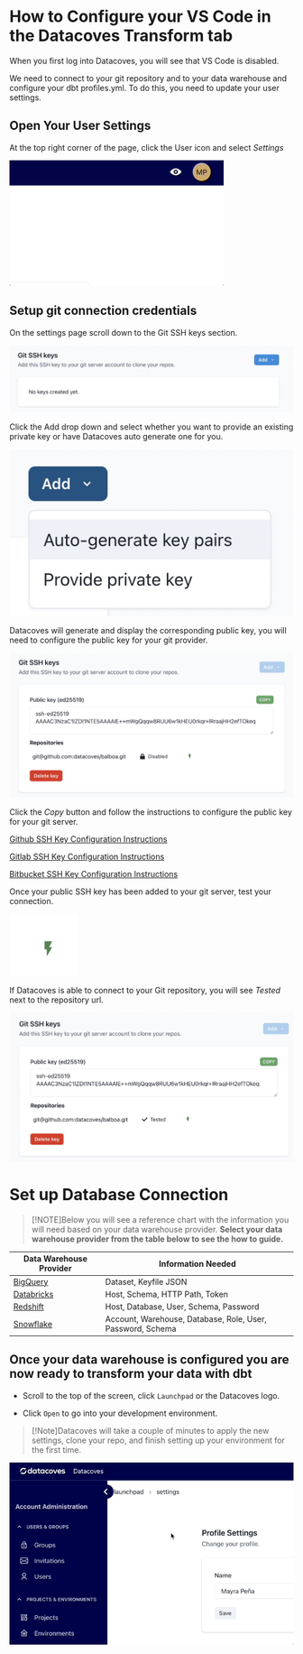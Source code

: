 # How to Configure your VS Code in the Datacoves Transform tab

When you first log into Datacoves, you will see that VS Code is disabled.

We need to connect to your git repository and to your data warehouse and configure your dbt profiles.yml. To do this, you need to update your user settings.

## Open Your User Settings

At the top right corner of the page, click the User icon and select _Settings_

![User Settings](../assets/menu_user_settings.gif)

## Setup git connection credentials

On the settings page scroll down to the Git SSH keys section.

![Git Settings](../assets/user_settings_git.png)

Click the Add drop down and select whether you want to provide an existing private key or have Datacoves auto generate one for you.

![Git Settings Add](../assets/user_settings_git2.png)

Datacoves will generate and display the corresponding public key, you will need to configure the public key for your git provider.

![Git Settings Public Key](../assets/user_settings_git3.png)

Click the _Copy_ button and follow the instructions to configure the public key for your git server.

[Github SSH Key Configuration Instructions](https://docs.github.com/en/authentication/connecting-to-github-with-ssh/adding-a-new-ssh-key-to-your-github-account)

[Gitlab SSH Key Configuration Instructions](https://www.theserverside.com/blog/Coffee-Talk-Java-News-Stories-and-Opinions/How-to-configure-GitLab-SSH-keys-for-secure-Git-connections#:~:text=Configure%20GitLab%20SSH%20keys,-Log%20into%20GitLab%20and%20click)

[Bitbucket SSH Key Configuration Instructions](https://dev.to/jorge_rockr/configuring-ssh-key-for-bitbucket-repositories-2925)

Once your public SSH key has been added to your git server, test your connection.

![Git Settings Test](../assets/user_settings_git4.png)

If Datacoves is able to connect to your Git repository, you will see _Tested_ next to the repository url.

![Git Settings Tested](../assets/user_settings_git5.png)

# Set up Database Connection 

>[!NOTE]Below you will see a reference chart with the information you will need based on your data warehouse provider. **Select your data warehouse provider from the table below to see the how to guide.** 

| Data Warehouse Provider | Information Needed |
| --- | --- |
| [BigQuery](how-tos/datacoves/transform/bigquery_setup.md)| Dataset, Keyfile JSON |
| [Databricks](how-tos/datacoves/transform/databricks_setup.md) | Host, Schema, HTTP Path, Token |
| [Redshift](how-tos/datacoves/transform/redshift_setup.md) | Host, Database, User, Schema, Password |
| [Snowflake](how-tos/datacoves/transform/snowflake_setup.md) | Account, Warehouse, Database, Role, User, Password, Schema |

## Once your data warehouse is configured you are now ready to transform your data with dbt

- Scroll to the top of the screen, click `Launchpad` or the Datacoves logo.

- Click `Open` to go into your development environment.

>[!Note]Datacoves will take a couple of minutes to apply the new settings, clone your repo, and finish setting up your environment for the first time.

![Workbench Link](../assets/navigation_launchpad.gif)
